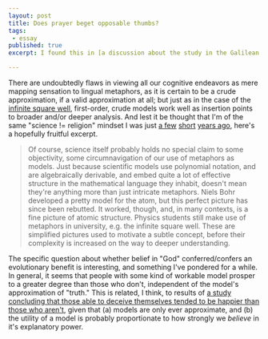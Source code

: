 ```yaml
---
layout: post
title: Does prayer beget opposable thumbs?
tags:
 - essay
published: true
excerpt: I found this in [a discussion about the study in the Galilean Library](http://academy.galilean-library.org/showthread.php?t=6693), which is a wonderful resource for thoughtful, and almost more importantly, civil discussion across the philosophical spectrum. I added a (typically long-winded) point of consideration, summarized by saying that, as much as "God" might just be a label for the collection of "all things we think we don't know, or which are currently ineffable and beyond our scrutiny," then any such study, however expensive, really aims to investigate just one in a class of cultural metaphors, models, for things we want to understand.

---
```


<!-- I found this in [a discussion about the study in the Galilean Library](http://academy.galilean-library.org/showthread.php?t=6693), which is a wonderful resource for thoughtful, and almost more importantly, civil discussion across the philosophical spectrum. I added a (typically long-winded) point of consideration, summarized by saying that, as much as "God" might just be a label for the collection of "all things we think we don't know, or which are currently ineffable and beyond our scrutiny," then any such study, however expensive, really aims to investigate just one in a class of cultural metaphors, models, for things we want to understand. -->

There are undoubtedly flaws in viewing all our cognitive endeavors as mere mapping sensation to lingual metaphors, as it is certain to be a crude approximation, if a valid approximation at all; but just as in the case of the [infinite square well](www.phys.virginia.edu/classes/252/FiniteSquareWell/FiniteSquareWell.html), first-order, crude models work well as insertion points to broader and/or deeper analysis. And lest it be thought that I'm of the same "science != religion" mindset I was just [a few](http://erectlocution.com/boxing/2005/03/30/were-all-jerks/) [short](http://erectlocution.com/boxing/2005/03/29/on-dogged-belief/) [years ago](http://erectlocution.com/boxing/2005/03/15/god-cant-be-dead/), here's a hopefully fruitful excerpt.
> Of course, science itself probably holds no special claim to some objectivity, some circumnavigation of our use of metaphors as models. Just because scientific models use polynomial notation, and are algebraically derivable, and embed quite a lot of effective structure in the mathematical language they inhabit, doesn't mean they're anything more than just intricate metaphors. Niels Bohr developed a pretty model for the atom, but this perfect picture has since been rebutted. It worked, though, and, in many contexts, is a fine picture of atomic structure. Physics students still make use of metaphors in university, e.g. the infinite square well. These are simplified pictures used to motivate a subtle concept, before their complexity is increased on the way to deeper understanding.

The specific question about whether belief in "God" conferred/confers an evolutionary benefit is interesting, and something I've pondered for a while. In general, it seems that people with some kind of workable model prosper to a greater degree than those who don't, independent of the model's approximation of "truth." This is related, I think, to results of [a study concluding that those able to deceive themselves tended to be happier than those who aren't](http://www.npr.org/templates/story/story.php?storyId=87922568), given that (a) models are only ever approximate, and (b) the utility of a model is probably proportionate to how strongly we *believe* in it's explanatory power.
